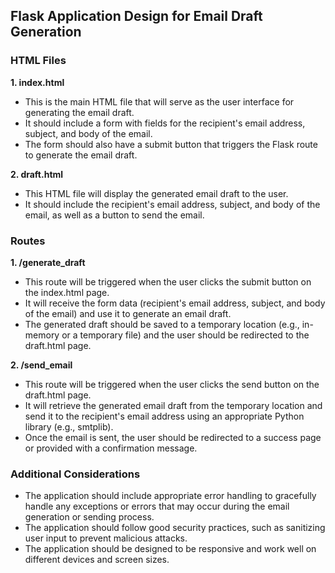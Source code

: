  ## Flask Application Design for Email Draft Generation

### HTML Files

**1. index.html**
- This is the main HTML file that will serve as the user interface for generating the email draft.
- It should include a form with fields for the recipient's email address, subject, and body of the email.
- The form should also have a submit button that triggers the Flask route to generate the email draft.

**2. draft.html**
- This HTML file will display the generated email draft to the user.
- It should include the recipient's email address, subject, and body of the email, as well as a button to send the email.

### Routes

**1. /generate_draft**
- This route will be triggered when the user clicks the submit button on the index.html page.
- It will receive the form data (recipient's email address, subject, and body of the email) and use it to generate an email draft.
- The generated draft should be saved to a temporary location (e.g., in-memory or a temporary file) and the user should be redirected to the draft.html page.

**2. /send_email**
- This route will be triggered when the user clicks the send button on the draft.html page.
- It will retrieve the generated email draft from the temporary location and send it to the recipient's email address using an appropriate Python library (e.g., smtplib).
- Once the email is sent, the user should be redirected to a success page or provided with a confirmation message.

### Additional Considerations

- The application should include appropriate error handling to gracefully handle any exceptions or errors that may occur during the email generation or sending process.
- The application should follow good security practices, such as sanitizing user input to prevent malicious attacks.
- The application should be designed to be responsive and work well on different devices and screen sizes.